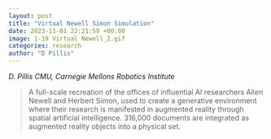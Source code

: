 ```yaml
---
layout: post
title: "Virtual Newell Simon Simulation"
date: 2023-11-01 22:21:59 +00:00
image: 1-19 Virtual Newell_2.gif
categories: research
author: "D Pillis"
---
```

*D. Pillis*
*CMU, Carnegie Mellons Robotics Institute*
<blockquote>
  <p>
A full-scale recreation of the offices of influential AI researchers Allen Newell and Herbert Simon, used to create a generative environment where their research is manifested in augmented reality through spatial artificial intelligence. 316,000 documents are integrated as augmented reality objects into a physical set.
  </p>
</blockquote>
